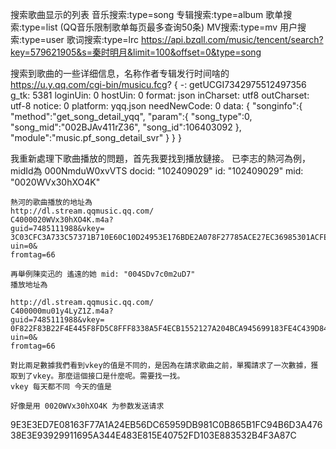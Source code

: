 搜索歌曲显示的列表
    音乐搜索:type=song
    专辑搜索:type=album
    歌单搜索:type=list (QQ音乐限制歌单每页最多查询50条)
    MV搜索:type=mv
    用户搜索:type=user
    歌词搜索:type=lrc
https://api.bzqll.com/music/tencent/search?key=579621905&s=秦时明月&limit=100&offset=0&type=song


搜索到歌曲的一些详细信息，名称作者专辑发行时间啥的
https://u.y.qq.com/cgi-bin/musicu.fcg?
{
    -: getUCGI7342975512497356
    g_tk: 5381
    loginUin: 0
    hostUin: 0
    format: json
    inCharset: utf8
    outCharset: utf-8
    notice: 0
    platform: yqq.json
    needNewCode: 0
    data: {
        "songinfo":{
            "method":"get_song_detail_yqq",
            "param":{
                "song_type":0,
                "song_mid":"002BJAv411rZ36",
                "song_id":106403092
                },
            "module":"music.pf_song_detail_svr"
            }
        }
}

我重新處理下歌曲播放的問題，首先我要找到播放鏈接。
    已李志的熱河為例，
    midId為 000NmduW0xvVTS 
    docid: "102409029"
    id: "102409029"
    mid: "0020WVx30hXO4K"

    熱河的歌曲播放的地址為
    http://dl.stream.qqmusic.qq.com/
    C4000020WVx30hXO4K.m4a?
    guid=7485111988&vkey=
    3C03CFC3A733C57371B710E60C10D24953E176BDE2A078F27785ACE27EC36985301ACFEF2E0966828E8B048DBFC1B79CE2F4283385182F4A&
    uin=0&
    fromtag=66

    再舉例陳奕迅的 遙遠的她 mid: "004SDv7c0m2uD7"
    播放地址為

    http://dl.stream.qqmusic.qq.com/
    C400000mu01y4LyZ1Z.m4a?
    guid=7485111988&vkey=
    0F822F83B22F4E445F8FD5C8FFF8338A5F4ECB1552127A204BCA945699183FE4C439D84D9AE15178188F50033F6A3ECE51F2EB4F6322051A&
    uin=0&
    fromtag=66

    對比兩足數據我們看到vkey的值是不同的，是因為在請求歌曲之前，單獨請求了一次數據，獲取到了vkey。那麼這個接口是什麼呢。需要找一找。
    vkey 每天都不同 今天的值是

    好像是用 0020WVx30hXO4K 为参数发送请求

9E3E3ED7E08163F77A1A24EB56DC65959DB981C0B865B1FC94B6D3A47638E3E93929911695A344E483E815E40752FD103E883532B4F3A87C

    
    